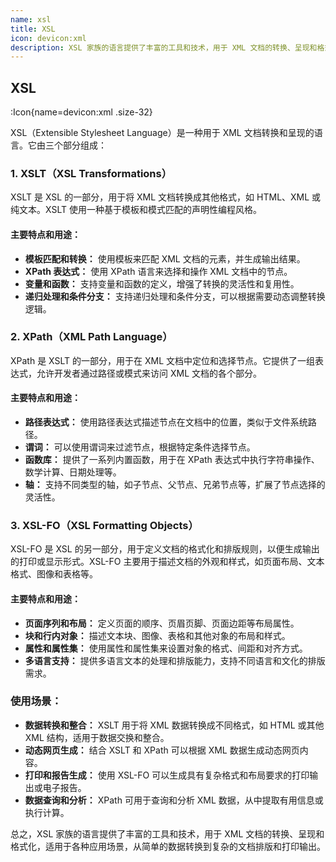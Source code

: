```yaml
---
name: xsl
title: XSL
icon: devicon:xml
description: XSL 家族的语言提供了丰富的工具和技术，用于 XML 文档的转换、呈现和格式化，适用于各种应用场景，从简单的数据转换到复杂的文档排版和打印输出。
---
```


## XSL

:Icon{name=devicon:xml .size-32}

XSL（Extensible Stylesheet Language）是一种用于 XML 文档转换和呈现的语言。它由三个部分组成：

### 1. XSLT（XSL Transformations）

XSLT 是 XSL 的一部分，用于将 XML 文档转换成其他格式，如 HTML、XML 或纯文本。XSLT 使用一种基于模板和模式匹配的声明性编程风格。

#### 主要特点和用途：

- **模板匹配和转换：** 使用模板来匹配 XML 文档的元素，并生成输出结果。
- **XPath 表达式：** 使用 XPath 语言来选择和操作 XML 文档中的节点。
- **变量和函数：** 支持变量和函数的定义，增强了转换的灵活性和复用性。
- **递归处理和条件分支：** 支持递归处理和条件分支，可以根据需要动态调整转换逻辑。

### 2. XPath（XML Path Language）

XPath 是 XSLT 的一部分，用于在 XML 文档中定位和选择节点。它提供了一组表达式，允许开发者通过路径或模式来访问 XML 文档的各个部分。

#### 主要特点和用途：

- **路径表达式：** 使用路径表达式描述节点在文档中的位置，类似于文件系统路径。
- **谓词：** 可以使用谓词来过滤节点，根据特定条件选择节点。
- **函数库：** 提供了一系列内置函数，用于在 XPath 表达式中执行字符串操作、数学计算、日期处理等。
- **轴：** 支持不同类型的轴，如子节点、父节点、兄弟节点等，扩展了节点选择的灵活性。

### 3. XSL-FO（XSL Formatting Objects）

XSL-FO 是 XSL 的另一部分，用于定义文档的格式化和排版规则，以便生成输出的打印或显示形式。XSL-FO 主要用于描述文档的外观和样式，如页面布局、文本格式、图像和表格等。

#### 主要特点和用途：

- **页面序列和布局：** 定义页面的顺序、页眉页脚、页面边距等布局属性。
- **块和行内对象：** 描述文本块、图像、表格和其他对象的布局和样式。
- **属性和属性集：** 使用属性和属性集来设置对象的格式、间距和对齐方式。
- **多语言支持：** 提供多语言文本的处理和排版能力，支持不同语言和文化的排版需求。

### 使用场景：

- **数据转换和整合：** XSLT 用于将 XML 数据转换成不同格式，如 HTML 或其他 XML 结构，适用于数据交换和整合。
- **动态网页生成：** 结合 XSLT 和 XPath 可以根据 XML 数据生成动态网页内容。
- **打印和报告生成：** 使用 XSL-FO 可以生成具有复杂格式和布局要求的打印输出或电子报告。
- **数据查询和分析：** XPath 可用于查询和分析 XML 数据，从中提取有用信息或执行计算。

总之，XSL 家族的语言提供了丰富的工具和技术，用于 XML 文档的转换、呈现和格式化，适用于各种应用场景，从简单的数据转换到复杂的文档排版和打印输出。
